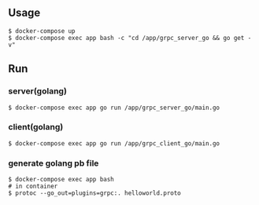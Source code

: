 ## Usage

```
$ docker-compose up
$ docker-compose exec app bash -c "cd /app/grpc_server_go && go get -v"
```

## Run

### server(golang)

```
$ docker-compose exec app go run /app/grpc_server_go/main.go
```

### client(golang)

```
$ docker-compose exec app go run /app/grpc_client_go/main.go
```


### generate golang pb file

```
$ docker-compose exec app bash
# in container
$ protoc --go_out=plugins=grpc:. helloworld.proto
```
